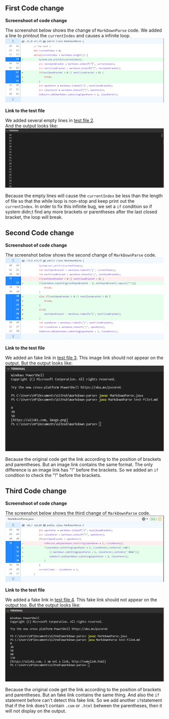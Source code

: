 ## First Code change

**Screenshoot of code change**

The screenshot below shows the change of `MarkDownParse` code. We added a line to printout the `currentIndex` and causes a infinite loop.
![image](change1.png)

**Link to the test file**

We added several empty lines in [test file 2](https://github.com/tiarahe2002/markdown-parse/blob/main/test-file2.md).  
And the output looks like:
![image](bug1.png)

Because the empty lines will cause the `currentIndex` be less than the length of file so that the while loop is non-stop and keep print out the `currentIndex`. In order to fix this infinite bug, we set a `if` condition so if system didn;t find any more brackets or parentheses after the last closed bracket, the loop will break.

## Second Code change

**Screenshoot of code change**

The screenshot below shows the second change of `MarkDownParse` code. 
![image](change2.png)

**Link to the test file**

We added an fake link in [test file 3](https://github.com/tiarahe2002/markdown-parse/blob/main/test-file3.md). This image link should not appear on the output.
But the output looks like:
![image](bug2.png)


Because the original code get the link according to the position of brackets and parentheses. But an image link contains the same format. The only difference is an image link has "!" before the brackets. So we added an `if` condition to check the "!" before the brackets.

## Third Code change

**Screenshoot of code change**

The screenshot below shows the third change of `MarkDownParse` code. 
![image](change3.png)

**Link to the test file**

We added a fake link in [test file 4](https://github.com/tiarahe2002/markdown-parse/blob/main/test-file4.md). This fake link should not appear on the output too.
But the output looks like:
![image](bug3.png)


Because the original code get the link according to the position of brackets and parentheses. But an fake link contains the same thing. And also the `if` statement before can't detect this fake link. So we add another `if`statement that if the link does't contain `.com` or `.html` between the parentheses, then it will not display on the output.